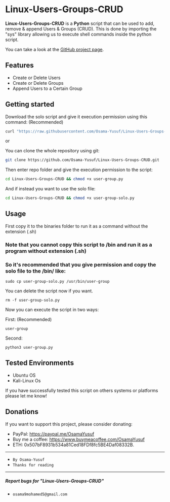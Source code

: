 # Linux-Users-Groups-CRUD

**Linux-Users-Groups-CRUD** is a **Python** script that can be used to add, remove & append Users & Groups (CRUD).
This is done by importing the "sys" library allowing us to execute shell commands inside the python script.

You can take a look at the [GitHub project page](https://github.com/Osama-Yusuf/Linux-Users-Groups-CRUD).

## Features

* Create or Delete Users
* Create or Delete Groups
* Append Users to a Certain Group

## Getting started

Download the solo script and give it execution permission using this command: (Recommended)

```bash
curl "https://raw.githubusercontent.com/Osama-Yusuf/Linux-Users-Groups-CRUD/main/user-group-solo.py" -o user-group-solo.py && chmod +x user-group-solo.py
```

or

You can clone the whole repository using git:

```bash
git clone https://github.com/Osama-Yusuf/Linux-Users-Groups-CRUD.git
```

Then enter repo folder and give the execution permission to the script:

```bash
cd Linux-Users-Groups-CRUD && chmod +x user-group.py
```

And if instead you want to use the solo file:

```bash
cd Linux-Users-Groups-CRUD && chmod +x user-group-solo.py
```

## Usage

First copy it to the binaries folder to run it as a command without the extension (.sh)

### Note that you cannot copy this script to /bin and run it as a program without extension (.sh) 
### So it's recommended that you give permission and copy the solo file to the /bin/ like:

```
sudo cp user-group-solo.py /usr/bin/user-group
```

You can delete the script now if you want.

```
rm -f user-group-solo.py
```

Now you can execute the script in two ways:

First: (Recommended)

```
user-group
```

Second:

```
python3 user-group.py
```

## Tested Environments

* Ubuntu OS
* Kali-Linux Os

If you have successfully tested this script on others systems or platforms please let me know!

## Donations

 If you want to support this project, please consider donating:
 * PayPal: https://paypal.me/OsamaYusuf
 * Buy me a coffee: https://www.buymeacoffee.com/OsamaYusuf
 * ETH: 0x507bF8931b534a81Ced18FDf8fc5BE4Daf08332B.

---

* `By Osama-Yusuf`
* `Thanks for reading`

-------
##### Report bugs for "Linux-Users-Groups-CRUD"
* `osama9mohamed5@gmail.com`
